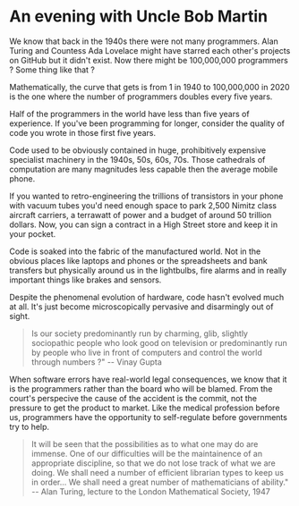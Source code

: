 # An evening with Uncle Bob Martin

We know that back in the 1940s there were not many programmers. Alan Turing and Countess Ada Lovelace might have starred each other's projects on GitHub but it didn't exist. Now there might be 100,000,000 programmers ?  Some thing like that ?

Mathematically, the curve that gets is from 1 in 1940 to 100,000,000 in 2020 is the one where the number of programmers doubles every five years.

Half of the programmers in the world have less than five years of experience. If you've been programming for longer, consider the quality of code you wrote in those first five years.

Code used to be obviously contained in huge, prohibitively expensive specialist machinery in the 1940s, 50s, 60s, 70s.  Those cathedrals of computation are many magnitudes less capable then the average mobile phone.

If you wanted to retro-engineering the trillions of transistors in your phone with vacuum tubes you'd need enough space to park 2,500 Nimitz class aircraft carriers, a terrawatt of power and a budget of around 50 trillion dollars.  Now, you can sign a contract in a High Street store and keep it in your pocket.

Code is soaked into the fabric of the manufactured world.  Not in the obvious places like laptops and phones or the spreadsheets and bank transfers but physically around us in the lightbulbs, fire alarms and in really important things like brakes and sensors.

Despite the phenomenal evolution of hardware, code hasn't evolved much at all.  It's just become microscopically pervasive and disarmingly out of sight.

> Is our society predominantly run by charming, glib, slightly sociopathic people who look good on television or predominantly run by people who live in front of computers and control the world through numbers ?"
> -- Vinay Gupta

When software errors have real-world legal consequences, we know that it is the programmers rather than the board who will be blamed.  From the court's perspecive the cause of the accident is the commit, not the pressure to get the product to market.  Like the medical profession before us, programmers have the opportunity to self-regulate before governments try to help.

> It  will  be  seen  that  the  possibilities  as  to  what  one  may  do  are  immense.  One  of  our  difficulties  will  be  the  maintainence  of  an  appropriate  discipline,  so  that  we  do  not  lose  track  of  what  we  are  doing.  We  shall  need  a  number  of  efficient  librarian types to keep us in order... We  shall need a great number of mathematicians of ability."
> -- Alan Turing, lecture to the London Mathematical Society, 1947
